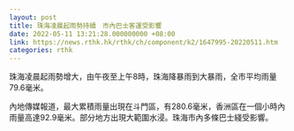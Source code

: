 ```yaml
---
layout: post
title: 珠海凌晨起雨勢持續　市內巴士客運受影響
date: 2022-05-11 13:21:28.000000000 +08:00
link: https://news.rthk.hk/rthk/ch/component/k2/1647995-20220511.htm
categories: rthk
---
```


珠海凌晨起雨勢增大，由午夜至上午8時，珠海降暴雨到大暴雨，全市平均雨量79.6毫米。

內地傳媒報道，最大累積雨量出現在斗門區，有280.6毫米，香洲區在一個小時內雨量高達92.9毫米。部分地方出現大範圍水浸。珠海市內多條巴士綫受影響。
